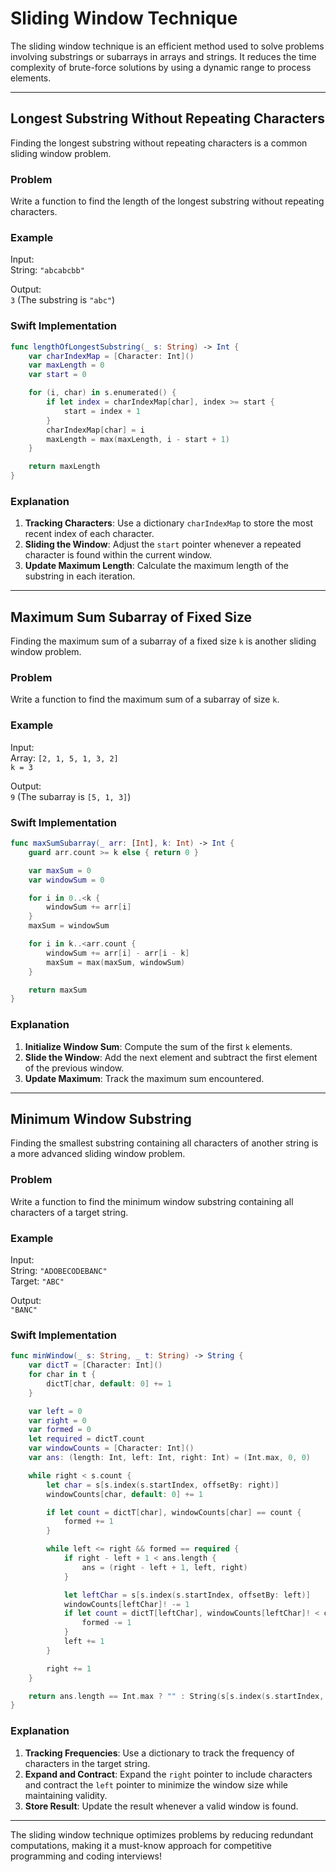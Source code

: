 
# Sliding Window Technique

The sliding window technique is an efficient method used to solve problems involving substrings or subarrays in arrays and strings. It reduces the time complexity of brute-force solutions by using a dynamic range to process elements.

---

## Longest Substring Without Repeating Characters

Finding the longest substring without repeating characters is a common sliding window problem.

### Problem
Write a function to find the length of the longest substring without repeating characters.

### Example
Input:  
String: `"abcabcbb"`

Output:  
`3` (The substring is `"abc"`)

### Swift Implementation
```swift
func lengthOfLongestSubstring(_ s: String) -> Int {
    var charIndexMap = [Character: Int]()
    var maxLength = 0
    var start = 0

    for (i, char) in s.enumerated() {
        if let index = charIndexMap[char], index >= start {
            start = index + 1
        }
        charIndexMap[char] = i
        maxLength = max(maxLength, i - start + 1)
    }

    return maxLength
}
```

### Explanation
1. **Tracking Characters**: Use a dictionary `charIndexMap` to store the most recent index of each character.
2. **Sliding the Window**: Adjust the `start` pointer whenever a repeated character is found within the current window.
3. **Update Maximum Length**: Calculate the maximum length of the substring in each iteration.

---

## Maximum Sum Subarray of Fixed Size

Finding the maximum sum of a subarray of a fixed size `k` is another sliding window problem.

### Problem
Write a function to find the maximum sum of a subarray of size `k`.

### Example
Input:  
Array: `[2, 1, 5, 1, 3, 2]`  
`k = 3`

Output:  
`9` (The subarray is `[5, 1, 3]`)

### Swift Implementation
```swift
func maxSumSubarray(_ arr: [Int], k: Int) -> Int {
    guard arr.count >= k else { return 0 }

    var maxSum = 0
    var windowSum = 0

    for i in 0..<k {
        windowSum += arr[i]
    }
    maxSum = windowSum

    for i in k..<arr.count {
        windowSum += arr[i] - arr[i - k]
        maxSum = max(maxSum, windowSum)
    }

    return maxSum
}
```

### Explanation
1. **Initialize Window Sum**: Compute the sum of the first `k` elements.
2. **Slide the Window**: Add the next element and subtract the first element of the previous window.
3. **Update Maximum**: Track the maximum sum encountered.

---

## Minimum Window Substring

Finding the smallest substring containing all characters of another string is a more advanced sliding window problem.

### Problem
Write a function to find the minimum window substring containing all characters of a target string.

### Example
Input:  
String: `"ADOBECODEBANC"`  
Target: `"ABC"`

Output:  
`"BANC"`

### Swift Implementation
```swift
func minWindow(_ s: String, _ t: String) -> String {
    var dictT = [Character: Int]()
    for char in t {
        dictT[char, default: 0] += 1
    }

    var left = 0
    var right = 0
    var formed = 0
    let required = dictT.count
    var windowCounts = [Character: Int]()
    var ans: (length: Int, left: Int, right: Int) = (Int.max, 0, 0)

    while right < s.count {
        let char = s[s.index(s.startIndex, offsetBy: right)]
        windowCounts[char, default: 0] += 1

        if let count = dictT[char], windowCounts[char] == count {
            formed += 1
        }

        while left <= right && formed == required {
            if right - left + 1 < ans.length {
                ans = (right - left + 1, left, right)
            }

            let leftChar = s[s.index(s.startIndex, offsetBy: left)]
            windowCounts[leftChar]! -= 1
            if let count = dictT[leftChar], windowCounts[leftChar]! < count {
                formed -= 1
            }
            left += 1
        }

        right += 1
    }

    return ans.length == Int.max ? "" : String(s[s.index(s.startIndex, offsetBy: ans.left)...s.index(s.startIndex, offsetBy: ans.right)])
}
```

### Explanation
1. **Tracking Frequencies**: Use a dictionary to track the frequency of characters in the target string.
2. **Expand and Contract**: Expand the `right` pointer to include characters and contract the `left` pointer to minimize the window size while maintaining validity.
3. **Store Result**: Update the result whenever a valid window is found.

---

The sliding window technique optimizes problems by reducing redundant computations, making it a must-know approach for competitive programming and coding interviews!

